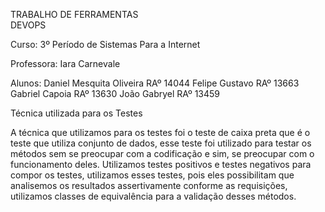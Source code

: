 TRABALHO
DE
FERRAMENTAS                          
DEVOPS




Curso: 3º Período de Sistemas Para a Internet

Professora: Iara Carnevale

Alunos:
Daniel Mesquita Oliveira RAº 14044
Felipe Gustavo RAº 13663
Gabriel Capoia RAº 13630
João Gabryel RAº 13459


Técnica utilizada para os Testes 

A técnica que utilizamos para os testes foi o teste de caixa preta que é o teste que utiliza conjunto de dados, esse teste foi utilizado para testar os métodos sem se preocupar com a codificação e sim, se preocupar com o funcionamento deles. Utilizamos testes positivos e testes negativos para compor os testes, utilizamos esses testes, pois eles possibilitam que analisemos os resultados assertivamente conforme as requisições, utilizamos classes de equivalência para a validação desses métodos.
